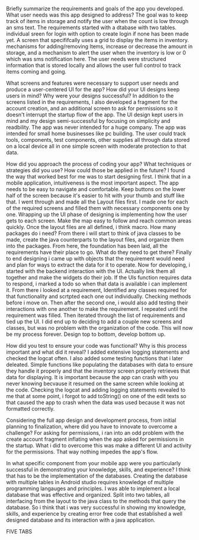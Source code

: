 Briefly summarize the requirements and goals of the app you developed. What user needs was this app designed to address?
          The goal was to keep track of items in storage and notify the user when the count is low through an sms text. The requirements started with a dtabase with two tables. individual sreen for login with option to create login if none has been made yet. A screen that specififcally uses a grid to display the items in inventory. mechanisms for adding/removing
          Items, increase or decrease the amount in storage, and a mechanism to alert the user when the inventory is low or 0 which was sms notification here. The user needs were structured information that is stored locally and allows the user full control to track items coming and going. 

What screens and features were necessary to support user needs and produce a user-centered UI for the app? How did your UI designs keep users in mind? Why were your designs successful?
          In addition to the screens listed in the requirements, I also developed a fragment for the account creation, and an additional screen to ask for permissions so it doesn't interrupt the startup flow of the app. The UI design kept users in mind and my design semi-successful by focusing on simplicity and readbility.
          The app was never intended for a huge company. The app was intended for small home businesses like pc building. The user could track tools, components, test components, other supplies all through data stored on a local device all in one simple screen with moderate protection to that data.

How did you approach the process of coding your app? What techniques or strategies did you use? How could those be applied in the future?
          I found the way that worked best for me was to start designing first. I think that in a mobile application, intuitiveness is the most important aspect. The app needs to be easy to navigate and comfortable. Keep buttons on the lower half of the screen because it's easier to hit with your thumb and stuff like that. I went through and made all the
          Layout files first. I made one for each of the required screens and filled them with necessary components one by one. Wrapping up the UI phase of designing is implementing how the user gets to each screen. Make the map easy to follow and reach common areas quickly. Once the layout files are all defined, i think macro. How many packages do i need?
          From there i will start to think of java classes to be made, create the java counterparts to the layout files, and organize them into the packages. From here, the foundation has been laid, all the requirements have their place to go. What do they need to get there? Finally to end designing i came up with objects that the requirement would need and
          plan for ways to extract the data for it to operate. Now for developing, i started with the backend interaction with the UI. Actually link them all together and make the widgets do their job. If the UIs function requires data to respond, i marked a todo so when that data is available i can implement it. From there i looked at a requirement, Identified
          any classes required for that functionality and scrtpted each one out individually. Checking methods before i move on. Then after the second one, i would also add testing their interactions with one another to make the requirement. I repeated until the requirement was filled. Then iterated through the list of requirements and tied up the UI.
          I did end up to deciding to add a couple new screens and classes, but was no problem with the organization of the code. This will now be my process forever. Design top to bottom, develop bottom up.

How did you test to ensure your code was functional? Why is this process important and what did it reveal?
          I added extensive logging statements and checked the logcat often. I also added some testing functions that i later deleated. Simple functions like populating the databases with data to ensure they handle it properly and that the inventory screen properly retrieves that data for displaying.
          It is important because the app can crash with you never knowing becvause it resumed on the same screen while looking at the code. Checking the logcat and adding logging statements revealed to me that at some point, i forgot to add toString() on one of the edit texts so that caused the app to crash when the data was used because it was not formatted
          correctly.

Considering the full app design and development process, from initial planning to finalization, where did you have to innovate to overcome a challenge?
          For asking for permissions, i ran into an odd problem with the create account fragment inflating when the app asked for permissions in the startup. What i did to overcome this was make a different UI and activity for the permissions. That way nothing impedes the app's flow.

In what specific component from your mobile app were you particularly successful in demonstrating your knowledge, skills, and experience?
          I think that has to be the implementation of the databases. Creating the database with multiple tables in Android studio requires knowledge of multiple programming langauges and principles. I was able to implement a local database that was effective and organized. Split into two tables, all interfacing from the layout to the java class to the 
          methods that query the database. So i think that i was very successful in showing my knowledge, skills, and experience by creating error free code that established a well designed database and its interaction with a java application.














FIVE TABS
